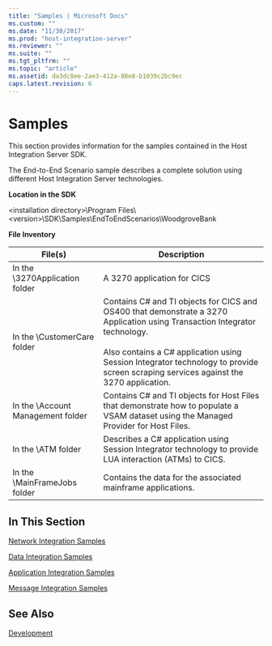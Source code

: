 ```yaml
---
title: "Samples | Microsoft Docs"
ms.custom: ""
ms.date: "11/30/2017"
ms.prod: "host-integration-server"
ms.reviewer: ""
ms.suite: ""
ms.tgt_pltfrm: ""
ms.topic: "article"
ms.assetid: da3dc8ee-2ae3-412a-88e8-b1039c2bc9ec
caps.latest.revision: 6
---
```

# Samples
This section provides information for the samples contained in the Host Integration Server SDK.  
  
 The End-to-End Scenario sample describes a complete solution using different Host Integration Server technologies.  
  
 **Location in the SDK**  
  
 \<installation directory>\Program Files\\<version\>\SDK\Samples\EndToEndScenarios\WoodgroveBank  
  
 **File Inventory**  
  
|File(s)|Description|  
|---------------|-----------------|  
|In the \3270Application folder|A 3270 application for CICS|  
|In the \CustomerCare folder|Contains C# and TI objects for CICS and OS400 that demonstrate a 3270 Application using Transaction Integrator technology.<br /><br /> Also contains a C# application using Session Integrator technology to provide screen scraping services against the 3270 application.|  
|In the \Account Management folder|Contains C# and TI objects for Host Files that demonstrate how to populate a VSAM dataset using the Managed Provider for Host Files.|  
|In the \ATM folder|Describes a C# application using Session Integrator technology to provide LUA interaction (ATMs) to CICS.|  
|In the \MainFrameJobs folder|Contains the data for the associated mainframe applications.|  
  
## In This Section  
 [Network Integration Samples](../HIS2010/network-integration-samples.md)  
  
 [Data Integration Samples](../HIS2010/data-integration-samples.md)  
  
 [Application Integration Samples](../HIS2010/application-integration-samples.md)  
  
 [Message Integration Samples](../HIS2010/message-integration-samples.md)  
  
## See Also  
 [Development](../HIS2010/development1.md)